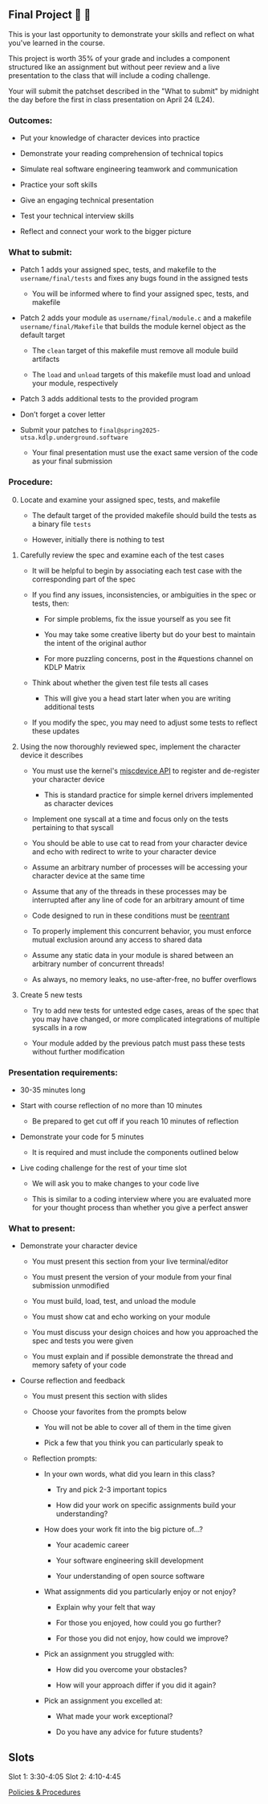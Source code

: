 ## Final Project 🎯 🏹

This is your last opportunity to demonstrate your skills
and reflect on what you've learned in the course.

This project is worth 35% of your grade and includes a
component structured like an assignment but without peer
review and a live presentation to the class that will
include a coding challenge.

Your will submit the patchset described in the "What to submit"
by midnight the day before the first in class presentation on
April 24 (L24).


### Outcomes:

* Put your knowledge of character devices into practice

* Demonstrate your reading comprehension of technical topics

* Simulate real software engineering teamwork and communication

* Practice your soft skills

* Give an engaging technical presentation

* Test your technical interview skills

* Reflect and connect your work to the bigger picture

### What to submit:

* Patch 1 adds your assigned spec, tests, and makefile to the `username/final/tests` and fixes any bugs found in the assigned tests

    * You will be informed where to find your assigned spec, tests, and makefile

* Patch 2 adds your module as `username/final/module.c` and a makefile `username/final/Makefile` that builds the module kernel object as the default target

    * The `clean` target of this makefile must remove all module build artifacts

    * The `load` and `unload` targets of this makefile must load and unload your module, respectively

* Patch 3 adds additional tests to the provided program

* Don’t forget a cover letter

* Submit your patches to `final@spring2025-utsa.kdlp.underground.software`

    * Your final presentation must use the exact same version of the code as your final submission

### Procedure:

0. Locate and examine your assigned spec, tests, and makefile

	*  The default target of the provided makefile should build the tests as a binary file `tests`

	*  However, initially there is nothing to test

0. Carefully review the spec and examine each of the test cases

	*  It will be helpful to begin by associating each test case with the corresponding part of the spec

	*  If you find any issues, inconsistencies, or ambiguities in the spec or tests, then:

        * For simple problems, fix the issue yourself as you see fit

        * You may take some creative liberty but do your best to maintain the intent of the original author

        * For more puzzling concerns, post in the #questions channel on KDLP Matrix

	*  Think about whether the given test file tests all cases

        * This will give you a head start later when you are writing additional tests

	*  If you modify the spec, you may need to adjust some tests to reflect these updates

0. Using the now thoroughly reviewed spec, implement the character device it describes

	*  You must use the kernel's
[miscdevice API](https://www.kernel.org/doc/html/v6.13/driver-api/misc_devices.html)
to register and de-register your character device

        * This is standard practice for simple kernel drivers implemented as character devices

	* Implement one syscall at a time and focus only on the tests pertaining to that syscall

    * You should be able to use cat to read from your character device and echo with redirect to write to your character device

	* Assume an arbitrary number of processes will be accessing your character device at the same time

	* Assume that any of the threads in these processes may be interrupted after any line of code for an arbitrary amount of time

	* Code designed to run in these conditions must be
[reentrant](https://en.wikipedia.org/wiki/Reentrancy_(computing))

	* To properly implement this concurrent behavior, you must enforce mutual exclusion around any access to shared data

    * Assume any static data in your module is shared between an arbitrary number of concurrent threads!

	* As always, no memory leaks, no use-after-free, no buffer overflows

0. Create 5 new tests

	* Try to add new tests for untested edge cases, areas of the spec that you may have changed, or more complicated integrations of multiple syscalls in a row

	* Your module added by the previous patch must pass these tests without further modification

### Presentation requirements:

- 30-35 minutes long

- Start with course reflection of no more than 10 minutes

    - Be prepared to get cut off if you reach 10 minutes of reflection

- Demonstrate your code for 5 minutes

    - It is required and must include the components outlined below

- Live coding challenge for the rest of your time slot

    - We will ask you to make changes to your code live

    - This is similar to a coding interview where you are evaluated more for your thought process than whether you give a perfect answer

### What to present:

- Demonstrate your character device

    - You must present this section from your live terminal/editor

    - You must present the version of your module from your final submission unmodified

    - You must build, load, test, and unload the module

    - You must show cat and echo working on your module

    - You must discuss your design choices and how you approached the spec and tests you were given

    - You must explain and if possible demonstrate the thread and memory safety of your code

- Course reflection and feedback

    - You must present this section with slides

    - Choose your favorites from the prompts below

        - You will not be able to cover all of them in the time given

        - Pick a few that you think you can particularly speak to

    - Reflection prompts:

        - In your own words, what did you learn in this class?

            - Try and pick 2-3 important topics

            - How did your work on specific assignments build your understanding?

        - How does your work fit into the big picture of...?

            - Your academic career

            - Your software engineering skill development

            - Your understanding of open source software

        - What assignments did you particularly enjoy or not enjoy?

            - Explain why your felt that way

            - For those you enjoyed, how could you go further?

            - For those you did not enjoy, how could we improve?

        - Pick an assignment you struggled with:

            - How did you overcome your obstacles?

            - How will your approach differ if you did it again?

        - Pick an assignment you excelled at:

            - What made your work exceptional?

            - Do you have any advice for future students?

## Slots

Slot 1: 3:30-4:05
Slot 2: 4:10-4:45

[Policies & Procedures](/faq/procedures.md)
